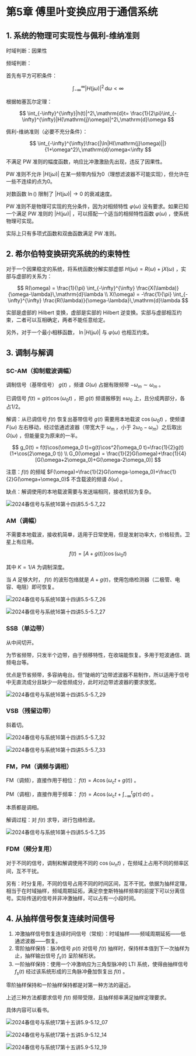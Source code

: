 # 第5章 傅里叶变换应用于通信系统

## 1. 系统的物理可实现性与佩利-维纳准则

时域判断：因果性

频域判断：

首先有平方可积条件：

$$
\int_{-\infty}^{\infty}|H(\mathrm{j}\omega)|^2\,\mathrm{d}\omega<\infty
$$

根据帕塞瓦尔定理：

$$
\int_{-\infty}^{\infty}|h(t)|^2\,\mathrm{d}t=
\frac{1}{2\pi}\int_{-\infty}^{\infty}|H(\mathrm{j}\omega)|^2\,\mathrm{d}\omega
$$

佩利-维纳准则（必要不充分条件）：

$$
\int_{-\infty}^{\infty}\frac{|\ln|H(\mathrm{j}\omega)||}{1+\omega^2}\,\mathrm{d}\omega<\infty
$$

不满足 PW 准则的幅度函数，响应比冲激激励先出现，违反了因果性。

PW 准则不允许 $|H(\mathrm{j}\omega)|$ 在某一频带内恒为0（理想滤波器不可能实现），但允许在一些不连续的点为0。

对数函数 $\ln()$ 限制了 $|H(\mathrm{j}\omega)|\to 0$ 的衰减速度。

PW 准则不是物理可实现的充分条件，因为对相频特性 $\varphi(\omega)$ 没有要求。如果已知一个满足 PW 准则的 $|H(\mathrm{j}\omega)|$ ，可以搭配一个适当的相频特性函数 $\varphi(\omega)$ ，使系统物理可实现。

实际上只有多项式函数和双曲函数满足 PW 准则。

## 2. 希尔伯特变换研究系统的约束特性

对于一个因果稳定的系统，将系统函数分解实部虚部 $H(\mathrm{j}\omega) = R(\omega) + \mathrm{j}X(\omega)$ ，实部与虚部的关系为：

$$
R(\omega) = \frac{1}{\pi} \int_{-\infty}^{\infty} \frac{X(\lambda)}{\omega-\lambda}\,\mathrm{d}\lambda
\\
X(\omega) = -\frac{1}{\pi} \int_{-\infty}^{\infty} \frac{R(\lambda)}{\omega-\lambda}\,\mathrm{d}\lambda
$$

实部是虚部的 Hilbert 变换，虚部是实部的 Hilbert 逆变换。实部与虚部相互约束，二者可以互相确定，两者不能任意给定。

另外，对于一个最小相移函数， $\ln|H(\mathrm{j}\omega)|$ 与 $\varphi(\omega)$ 也相互约束。

## 3. 调制与解调

### SC-AM（抑制载波调幅）

调制信号（基带信号） $g(t)$ ，频谱 $G(\omega)$ 占据有限频带 $-\omega_m\sim \omega_m$ 。

已调信号 $f(t)=g(t)\cos(\omega_0t)$ ，把 $g(t)$ 频谱搬移到 $\pm\omega_0$ 上，且分成两部分，各占1/2。

解调：从已调信号 $f(t)$ 恢复出基带信号 $g(t)$ 需要用本地载波 $\cos(\omega_0t)$ ，使频谱 $F(\omega)$ 左右移动，经过低通滤波器（带宽大于 $\omega_m$ ，小于 $2\omega_0-\omega_m$）之后取出 $G(\omega)$ ，但能量变为原来的一半。

$$
g_0(t) = f(t)\cos(\omega_0 t)=g(t)\cos^2(\omega_0 t)=\frac{1}{2}g(t)(1+\cos(2\omega_0 t))
\\
G_0(\omega) = \frac{1}{2}G(\omega)+\frac{1}{4}[G(\omega+2\omega_0)+G(\omega-2\omega_0)]
$$

注意：$f(t)$ 的频域 $F(\omega)=\frac{1}{2}G(\omega-\omega_0)+\frac{1}{2}G(\omega+\omega_0)$ 不含载波的频谱 $\delta(\omega)$ 。

缺点：解调使用的本地载波需要与发送端相同，接收机较为复杂。

![2024春信号与系统16第十四讲5.5-5.7_22](https://cdn.jsdelivr.net/gh/DerrickMarcus/picgo_image/images/ch5_img1.png)

### AM（调幅）

不需要本地载波，接收机简单，适用于日常使用，但是发射功率大，价格较贵。卫星上有应用。

$$
f(t)=[A+g(t)]\cos(\omega_0 t)
$$

其中 $K=1/A$ 为调制深度。

当 $A$ 足够大时， $f(t)$ 的波形包络就是 $A+g(t)$​ ，使用包络检测器（二极管、电容、电阻）即可恢复。

![2024春信号与系统16第十四讲5.5-5.7_26](https://cdn.jsdelivr.net/gh/DerrickMarcus/picgo_image/images/ch5_img2.png)

![2024春信号与系统16第十四讲5.5-5.7_27](https://cdn.jsdelivr.net/gh/DerrickMarcus/picgo_image/images/ch5_img3.png)

### SSB（单边带）

从中间切开。

为节省频带，只发半个边带，由于频移特性，在收端能恢复。多用于短波通信、跳频电台等。

优点是节省频带，多容纳电台。但“陡峭的”边带滤波器不易制作，所以适用于信号中无直流成分且缺少一段低频成分，此时对边带滤波器的要求放宽。

![2024春信号与系统16第十四讲5.5-5.7_29](https://cdn.jsdelivr.net/gh/DerrickMarcus/picgo_image/images/ch5_img4.png)

### VSB（残留边带）

斜着切。

![2024春信号与系统16第十四讲5.5-5.7_32](https://cdn.jsdelivr.net/gh/DerrickMarcus/picgo_image/images/ch5_img5.png)

![2024春信号与系统16第十四讲5.5-5.7_33](https://cdn.jsdelivr.net/gh/DerrickMarcus/picgo_image/images/ch5_img6.png)

### FM，PM（调频与调相）

FM（调频），直接作用于相位： $f(t)=A\cos(\omega_c t+g(t))$ 。

PM（调相），直接作用于频率： $f(t)=A\cos(\omega_c t+\int_{-\infty}^{t}g(\tau)\,\mathrm{d}\tau)$ 。

本质都是调相。

解调过程：对 $f(t)$ 求导，进行包络检波。

![2024春信号与系统16第十四讲5.5-5.7_35](https://cdn.jsdelivr.net/gh/DerrickMarcus/picgo_image/images/ch5_img7.png)

### FDM（频分复用）

对于不同的信号，调制和解调使用不同的 $\cos(\omega_n t)$ ，在频域上占用不同的频率区间，互不干扰。

另有：时分复用，不同的信号占用不同的时间区间，互不干扰。依据为抽样定理，相当于在时域抽样，频域周期延拓，满足奈奎斯特抽样频率的前提下可以分离信号。实际传送的信号并非冲激抽样，可以占有一小段时间。

## 4. 从抽样信号恢复连续时间信号

1. 冲激抽样信号恢复连续时间信号（常规）：时域抽样——频域周期延拓——低通滤波器——恢复。
2. 零阶抽样保持：脉冲信号 $p(t)$ 对信号 $f(t)$ 抽样时，保持样本值到下一次抽样为止，抽样输出信号 $f_s(t)$ 呈阶梯形状。
3. 一阶抽样保持：使用一个冲激响应为三角型脉冲的 LTI 系统，使得由抽样信号 $f_s(t)$ 经过该系统形成的三角脉冲叠加恢复出 $f(t)$ 。

零阶抽样保持和一阶抽样保持都是对第一种方法的逼近。

上述三种方法都要求信号 $f(t)$ 频带受限，且抽样频率满足抽样定理要求。

具体内容可以看书。

![2024春信号与系统17第十五讲5.9-5.12_07](https://cdn.jsdelivr.net/gh/DerrickMarcus/picgo_image/images/ch5_img8.png)

![2024春信号与系统17第十五讲5.9-5.12_14](https://cdn.jsdelivr.net/gh/DerrickMarcus/picgo_image/images/ch5_img9.png)

![2024春信号与系统17第十五讲5.9-5.12_19](https://cdn.jsdelivr.net/gh/DerrickMarcus/picgo_image/images/ch5_img10.png)
